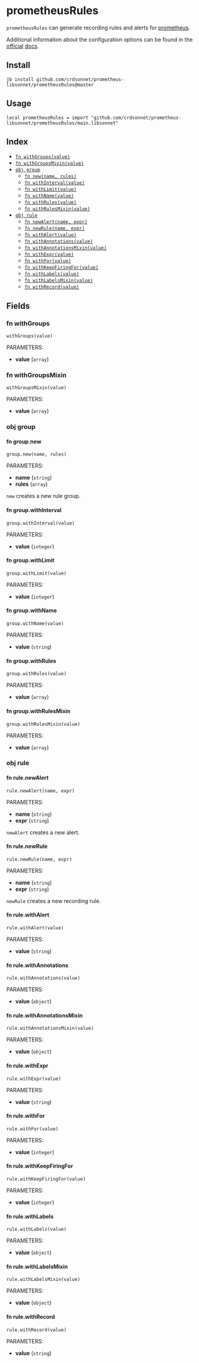 # prometheusRules

`prometheusRules` can generate recording rules and alerts for
[prometheus](https://github.com/prometheus/prometheus).

Additional information about the configuration options can be found in the
[official](https://prometheus.io/docs/prometheus/latest/configuration/recording_rules/)
[docs](https://prometheus.io/docs/prometheus/latest/configuration/alerting_rules/).

## Install

```
jb install github.com/crdsonnet/prometheus-libsonnet/prometheusRules@master
```

## Usage

```jsonnet
local prometheusRules = import "github.com/crdsonnet/prometheus-libsonnet/prometheusRules/main.libsonnet"
```


## Index

* [`fn withGroups(value)`](#fn-withgroups)
* [`fn withGroupsMixin(value)`](#fn-withgroupsmixin)
* [`obj group`](#obj-group)
  * [`fn new(name, rules)`](#fn-groupnew)
  * [`fn withInterval(value)`](#fn-groupwithinterval)
  * [`fn withLimit(value)`](#fn-groupwithlimit)
  * [`fn withName(value)`](#fn-groupwithname)
  * [`fn withRules(value)`](#fn-groupwithrules)
  * [`fn withRulesMixin(value)`](#fn-groupwithrulesmixin)
* [`obj rule`](#obj-rule)
  * [`fn newAlert(name, expr)`](#fn-rulenewalert)
  * [`fn newRule(name, expr)`](#fn-rulenewrule)
  * [`fn withAlert(value)`](#fn-rulewithalert)
  * [`fn withAnnotations(value)`](#fn-rulewithannotations)
  * [`fn withAnnotationsMixin(value)`](#fn-rulewithannotationsmixin)
  * [`fn withExpr(value)`](#fn-rulewithexpr)
  * [`fn withFor(value)`](#fn-rulewithfor)
  * [`fn withKeepFiringFor(value)`](#fn-rulewithkeepfiringfor)
  * [`fn withLabels(value)`](#fn-rulewithlabels)
  * [`fn withLabelsMixin(value)`](#fn-rulewithlabelsmixin)
  * [`fn withRecord(value)`](#fn-rulewithrecord)

## Fields

### fn withGroups

```jsonnet
withGroups(value)
```

PARAMETERS:

* **value** (`array`)


### fn withGroupsMixin

```jsonnet
withGroupsMixin(value)
```

PARAMETERS:

* **value** (`array`)


### obj group


#### fn group.new

```jsonnet
group.new(name, rules)
```

PARAMETERS:

* **name** (`string`)
* **rules** (`array`)

`new` creates a new rule group.

#### fn group.withInterval

```jsonnet
group.withInterval(value)
```

PARAMETERS:

* **value** (`integer`)


#### fn group.withLimit

```jsonnet
group.withLimit(value)
```

PARAMETERS:

* **value** (`integer`)


#### fn group.withName

```jsonnet
group.withName(value)
```

PARAMETERS:

* **value** (`string`)


#### fn group.withRules

```jsonnet
group.withRules(value)
```

PARAMETERS:

* **value** (`array`)


#### fn group.withRulesMixin

```jsonnet
group.withRulesMixin(value)
```

PARAMETERS:

* **value** (`array`)


### obj rule


#### fn rule.newAlert

```jsonnet
rule.newAlert(name, expr)
```

PARAMETERS:

* **name** (`string`)
* **expr** (`string`)

`newAlert` creates a new alert.

#### fn rule.newRule

```jsonnet
rule.newRule(name, expr)
```

PARAMETERS:

* **name** (`string`)
* **expr** (`string`)

`newRule` creates a new recording rule.

#### fn rule.withAlert

```jsonnet
rule.withAlert(value)
```

PARAMETERS:

* **value** (`string`)


#### fn rule.withAnnotations

```jsonnet
rule.withAnnotations(value)
```

PARAMETERS:

* **value** (`object`)


#### fn rule.withAnnotationsMixin

```jsonnet
rule.withAnnotationsMixin(value)
```

PARAMETERS:

* **value** (`object`)


#### fn rule.withExpr

```jsonnet
rule.withExpr(value)
```

PARAMETERS:

* **value** (`string`)


#### fn rule.withFor

```jsonnet
rule.withFor(value)
```

PARAMETERS:

* **value** (`integer`)


#### fn rule.withKeepFiringFor

```jsonnet
rule.withKeepFiringFor(value)
```

PARAMETERS:

* **value** (`integer`)


#### fn rule.withLabels

```jsonnet
rule.withLabels(value)
```

PARAMETERS:

* **value** (`object`)


#### fn rule.withLabelsMixin

```jsonnet
rule.withLabelsMixin(value)
```

PARAMETERS:

* **value** (`object`)


#### fn rule.withRecord

```jsonnet
rule.withRecord(value)
```

PARAMETERS:

* **value** (`string`)


